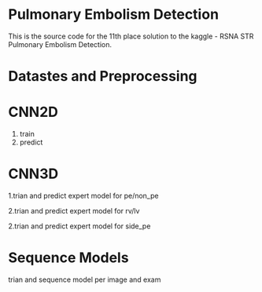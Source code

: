 # Pulmonary Embolism Detection
 This is the source code for the 11th place solution to the kaggle - RSNA STR Pulmonary Embolism Detection.

# Datastes and Preprocessing

# CNN2D
1. train
2. predict

# CNN3D
1.trian and predict expert model for pe/non_pe

2.trian and predict expert model for rv/lv

2.trian and predict expert model for side_pe

# Sequence Models
trian and sequence model per image and exam


